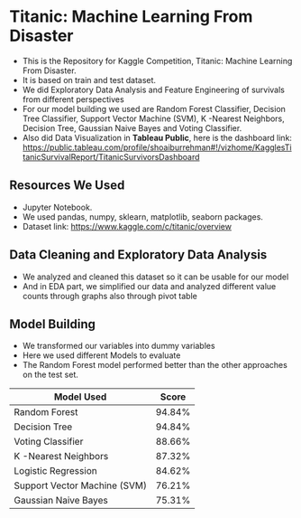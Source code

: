 # Titanic: Machine Learning From Disaster

* This is the Repository for Kaggle Competition, Titanic: Machine Learning From Disaster. 
* It is based on train and test dataset.
* We did Exploratory Data Analysis and Feature Engineering of survivals from different perspectives
* For our model building we used are Random Forest Classifier, Decision Tree Classifier, Support Vector Machine (SVM), K -Nearest Neighbors, Decision Tree, Gaussian Naive Bayes and Voting Classifier.
* Also did Data Visualization in **Tableau Public**, here is the dashboard link: https://public.tableau.com/profile/shoaiburrehman#!/vizhome/KagglesTitanicSurvivalReport/TitanicSurvivorsDashboard

## Resources We Used

* Jupyter Notebook.
* We used pandas, numpy, sklearn, matplotlib, seaborn packages.
* Dataset link: https://www.kaggle.com/c/titanic/overview


## Data Cleaning and Exploratory Data Analysis

* We analyzed and cleaned this dataset so it can be usable for our model
* And in EDA part, we simplified our data and analyzed different value counts through graphs also through pivot table


## Model Building

* We transformed our variables into dummy variables
* Here we used different Models to evaluate
* The Random Forest model performed better than the other approaches on the test set. 

Model Used| Score
------------ | -------------
Random Forest | 94.84%
Decision Tree	 | 94.84%
Voting Classifier	 | 88.66%
K -Nearest Neighbors	 | 87.32%
Logistic Regression	 | 84.62%
Support Vector Machine (SVM)	 | 76.21%
Gaussian Naive Bayes	 | 75.31%

